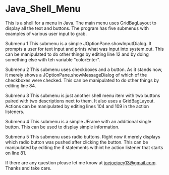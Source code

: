 # Java_Shell_Menu
This is a shell for a menu in Java. The main menu uses GridBagLayout to display all the text and buttons. The program has five submenus with examples of various user input to grab.

Submenu 1 This submenu is a simple JOptionPane.showInputDialog. It prompts a user for text input and prints what was input into system.out. This can be manipulated to do other things by editing line 12 and by doing something else with teh variable "colorEnter".

Submenu 2 This submenu uses checkboxes and a button. As it stands now, it merely shows a JOptionPane.showMessageDialog of which of the checkboxes were checked. This can be manipulated to do other things by editing line 84.

Submenu 3 This submenu is just another shell menu item with two buttons paired with two descriptions next to them. It also uses a GridBagLayout. Actions can be manipulated by editing lines 104 and 109 in the action listeners.

Submenu 4 This submenu is a simple JFrame with an additional single button. This can be used to display simple information.

Submenu 5 This submenu uses radio buttons. Right now it merely displays which radio button was pushed after clicking the button. This can be manipulated by editing the if statements withint he action listener that starts on line 81.

If there are any question please let me know at joejoejoey13@gmail.com. Thanks and take care.
